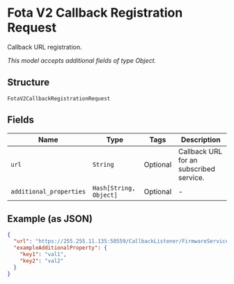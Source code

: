 
# Fota V2 Callback Registration Request

Callback URL registration.

*This model accepts additional fields of type Object.*

## Structure

`FotaV2CallbackRegistrationRequest`

## Fields

| Name | Type | Tags | Description |
|  --- | --- | --- | --- |
| `url` | `String` | Optional | Callback URL for an subscribed service. |
| `additional_properties` | `Hash[String, Object]` | Optional | - |

## Example (as JSON)

```json
{
  "url": "https://255.255.11.135:50559/CallbackListener/FirmwareServiceMessages.asmx",
  "exampleAdditionalProperty": {
    "key1": "val1",
    "key2": "val2"
  }
}
```

